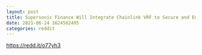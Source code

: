 ```yaml
--- 
layout: post 
title: Supersonic Finance Will Integrate Chainlink VRF to Secure and Ensure the integrity of randomness on it’s IDO Platform 
date: 2021-06-24 1624562495 
categories: reddit 
--- 
```

https://redd.it/o77yh3